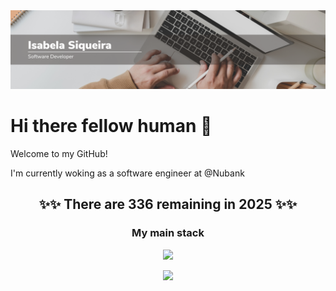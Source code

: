 <img src="https://raw.githubusercontent.com/Isabela192/Isabela192/main/github_banner.png">

# Hi there fellow human 👋

Welcome to my GitHub!

I'm currently woking as a software engineer at @Nubank 

<h2  align='center'>✨✨ There are 336 remaining in 2025 ✨✨ </h2>

<h3 align='center'> My main stack </h3>
<p align="center">
  <a href="https://skillicons.dev">
    <img src="https://skillicons.dev/icons?i=git,docker,python,clojure,r" />
  </a>
</p>

<p align='center'>
<a href='https://www.linkedin.com/in/isabela-siqueira-611641128/'><img src="https://img.shields.io/badge/linkedin-%230077B5.svg?&style=for-the-badge&logo=linkedin&logoColor=white">
</p>

